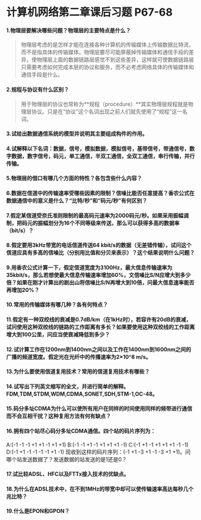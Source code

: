 # 计算机网络第二章课后习题 P67-68
#### 1.物理层要解决哪些问题？物理层的主要特点是什么？
>物理层考虑的是怎样才能在连接各种计算机的传输媒体上传输数据比特流，而不是指具体的传输媒体。物理层要尽可能屏蔽掉传输媒体和通信手段的差异，使物理层上面的数据链路层感觉不到这些差异，这样就可使数据链路层只需要考虑如何完成本层的协议和服务，而不必考虑网络具体的传输媒体和通信手段是什么。
#### 2.规程与协议有什么区别？
>用于物理层的协议也常称为**规程（procedure）**其实物理层规程就是物理层协议。只是在“协议”这个名词出现之前人们就先使用了“规程”这一名词。
#### 3.试给出数据通信系统的模型并说明其主要组成构件的作用。
#### 4.试解释以下名词：数据，信号，模拟数据，模拟信号，基带信号，带通信号，数字数据，数字信号，码元，单工通信，半双工通信，全双工通信，串行传输，并行传输。
#### 5.物理层的借口有哪几个方面的特性？各包含些什么内容？
#### 6.数据在信道中的传输速率受哪些因素的限制？信噪比能否任意提高？香农公式在数据通信中的意义是什么？“比特/秒”和“码元/秒”有何区别？
#### 7.假定某信道受奈氏准则限制的最高码元速率为2000码元/秒。如果采用振幅调制，把码元的振幅划分为16个不同等级来传送，那么可以获得多高的数据率（bit/s）？
#### 8.假定要用3kHz带宽的电话信道传送64 kbit/s的数据（无差错传输），试问这个信道应具有多高的信噪比（分别用比值和分贝来表示）？这个结果说明什么问题？
#### 9.用香农公式计算一下，假定信道宽度为3100Hz，最大信息传输速率为35kbit/s，那么若想使最大信息传输速率增加60%，文信噪比S/N应增大到多少倍？如果在刚才计算出的剧出山将信噪比S/N再增大到10倍，问最大信息速率能否再增加20%？
#### 10.常用的传输媒体有哪几种？各有何特点？
#### 11.假定有一种双绞线的衰减是0.7dB/km（在1kHz时），若容许有20dB的衰减，试问使用这种双绞线的链路的工作距离有多长？如果要使用这种双绞线的工作距离增大到100公里，问应当使衰减降低到多少？
#### 12.试计算工作在1200nm到1400nm之间以及工作在1400nm到1600nm之间的广播的频道宽度。假定光在光纤中的传播速率为2×10^8 m/s。
#### 13.为什么要使用信道复用技术？常用的信道复用技术有哪些？
#### 14.试写出下列英文缩写的全文，并进行简单的解释。FDM,TDM,STDM,WDM,CDMA,SONET,SDH,STM-1,OC-48。
#### 15.码分多址CDMA为什么可以使所有用户在同样的时间使用同样的频带进行通信而不会互相干扰？这种复用方法有何有缺点？
#### 16.拥有四个站尽心码分多址CDMA通信。四个站的码片序列为：
A:(-1 -1 -1 +1 +1 -1 +1 +1)
B:(-1 -1 +1 -1 +1 +1 +1 -1)
C:(-1 +1 -1 +1 +1 +1 -1 -1)
D:(-1 +1 -1 -1 -1 -1 +1 -1)
现收到这样的码片序列：(-1 +1 -3 +1 -1 -3 +1 +1)。问哪个站发送数据了？发送数据的站发送的是1还是0？
#### 17.试比较ADSL、HFC以及FTTx接入技术的优缺点。
#### 18.为什么在ADSL技术中，在不到1MHz的带宽中却可以使传输速率高达每秒几个兆比特？
#### 19.什么是EPON和GPON？

